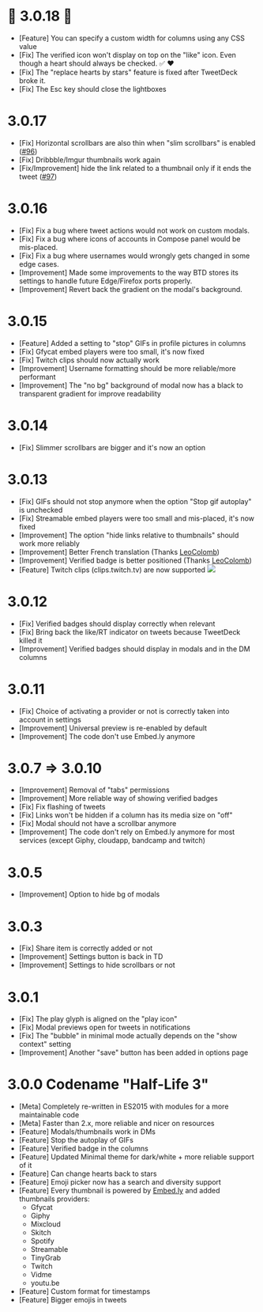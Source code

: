 :tada: 3.0.18 :tada:
===============
- [Feature] You can specify a custom width for columns using any CSS value
- [Fix] The verified icon won't display on top on the "like" icon. Even though a heart should always be checked. :white_check_mark: :heart:
- [Fix] The "replace hearts by stars" feature is fixed after TweetDeck broke it.
- [Fix] The Esc key should close the lightboxes


3.0.17
===============
- [Fix] Horizontal scrollbars are also thin when "slim scrollbars" is enabled ([#96](https://github.com/eramdam/BetterTweetDeck/issues/96))
- [Fix] Dribbble/Imgur thumbnails work again
- [Fix/Improvement] hide the link related to a thumbnail only if it ends the tweet ([#97](https://github.com/eramdam/BetterTweetDeck/issues/97))

3.0.16
===============
- [Fix] Fix a bug where tweet actions would not work on custom modals.
- [Fix] Fix a bug where icons of accounts in Compose panel would be mis-placed.
- [Fix] Fix a bug where usernames would wrongly gets changed in some edge cases.
- [Improvement] Made some improvements to the way BTD stores its settings to handle future Edge/Firefox ports properly.
- [Improvement] Revert back the gradient on the modal's background.

3.0.15
===============
- [Feature] Added a setting to "stop" GIFs in profile pictures in columns
- [Fix] Gfycat embed players were too small, it's now fixed
- [Fix] Twitch clips should now actually work
- [Improvement] Username formatting should be more reliable/more performant
- [Improvement] The "no bg" background of modal now has a black to transparent gradient for improve readability

3.0.14
===============
- [Fix] Slimmer scrollbars are bigger and it's now an option

3.0.13
===============
- [Fix] GIFs should not stop anymore when the option "Stop gif autoplay" is unchecked
- [Fix] Streamable embed players were too small and mis-placed, it's now fixed
- [Improvement] The option "hide links relative to thumbnails" should work more reliably
- [Improvement] Better French translation (Thanks [LeoColomb](https://github.com/LeoColomb))
- [Improvement] Verified badge is better positioned (Thanks [LeoColomb](https://github.com/LeoColomb))
- [Feature] Twitch clips (clips.twitch.tv) are now supported ![](https://static-cdn.jtvnw.net/emoticons/v1/41/1.0)

3.0.12
===============
- [Fix] Verified badges should display correctly when relevant
- [Fix] Bring back the like/RT indicator on tweets because TweetDeck killed it
- [Improvement] Verified badges should display in modals and in the DM columns

3.0.11
===============
- [Fix] Choice of activating a provider or not is correctly taken into account in settings
- [Improvement] Universal preview is re-enabled by default
- [Improvement] The code don't use Embed.ly anymore

3.0.7 => 3.0.10
===============
- [Improvement] Removal of "tabs" permissions
- [Improvement] More reliable way of showing verified badges
- [Fix] Fix flashing of tweets
- [Fix] Links won't be hidden if a column has its media size on "off"
- [Fix] Modal should not have a scrollbar anymore
- [Improvement] The code don't rely on Embed.ly anymore for most services (except Giphy, cloudapp, bandcamp and twitch)

3.0.5
===============
- [Improvement] Option to hide bg of modals

3.0.3
===============
- [Fix] Share item is correctly added or not
- [Improvement] Settings button is back in TD
- [Improvement] Settings to hide scrollbars or not

3.0.1
===============
- [Fix] The play glyph is aligned on the "play icon"
- [Fix] Modal previews open for tweets in notifications
- [Fix] The "bubble" in minimal mode actually depends on the "show context" setting
- [Improvement] Another "save" button has been added in options page

3.0.0 Codename "Half-Life 3"
===============
- [Meta] Completely re-written in ES2015 with modules for a more maintainable code
- [Meta] Faster than 2.x, more reliable and nicer on resources
- [Feature] Modals/thumbnails work in DMs
- [Feature] Stop the autoplay of GIFs
- [Feature] Verified badge in the columns
- [Feature] Updated Minimal theme for dark/white + more reliable support of it
- [Feature] Can change hearts back to stars
- [Feature] Emoji picker now has a search and diversity support
- [Feature] Every thumbnail is powered by [Embed.ly](http://embed.ly/) and added thumbnails providers:
  - Gfycat
  - Giphy
  - Mixcloud
  - Skitch
  - Spotify
  - Streamable
  - TinyGrab
  - Twitch
  - Vidme
  - youtu.be
- [Feature] Custom format for timestamps
- [Feature] Bigger emojis in tweets
